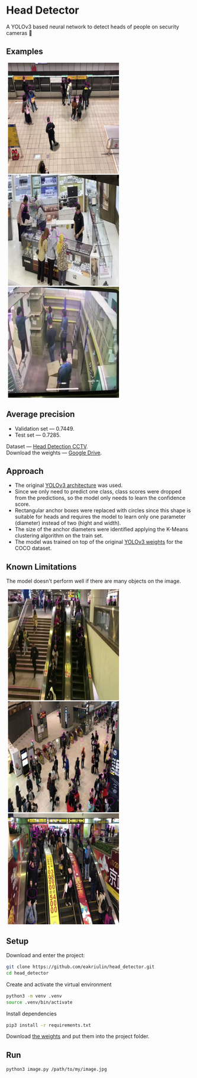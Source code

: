 # Head Detector

A YOLOv3 based neural network to detect heads of people on security cameras 🙆

## Examples

<img alt="head detection good example" src="./examples/good_1.jpg" width="300" hspace="5"/>
<img alt="head detection good example" src="./examples/good_2.jpg" width="300" hspace="5"/>
<img alt="head detection good example" src="./examples/good_3.jpg" width="300" hspace="5"/>

## Average precision

* Validation set — 0.7449.
* Test set — 0.7285.

Dataset — [Head Detection CCTV](https://universe.roboflow.com/trisha-then/head-detection-cctv/dataset/4).  
Download the weights — [Google Drive](https://drive.google.com/file/d/1xnfrCR4iCszs3kO9OJu5UmGuk7lJCWPe/view?usp=sharing).

## Approach

* The original [YOLOv3 architecture](https://arxiv.org/pdf/1804.02767) was used.
* Since we only need to predict one class, class scores were dropped from the predictions, so the model only needs to learn the confidence score.
* Rectangular anchor boxes were replaced with circles since this shape is suitable for heads and requires the model to learn only one parameter (diameter) instead of two (hight and width).
* The size of the anchor diameters were identified applying the K-Means clustering algorithm on the train set.
* The model was trained on top of the original [YOLOv3 weights](https://pjreddie.com/darknet/yolo/) for the COCO dataset.

## Known Limitations

The model doesn't perform well if there are many objects on the image.

<img alt="head detection good example" src="./examples/bad_1.jpg" width="300" hspace="5"/>
<img alt="head detection good example" src="./examples/bad_2.jpg" width="300" hspace="5"/>
<img alt="head detection good example" src="./examples/bad_3.jpg" width="300" hspace="5"/>

## Setup

Download and enter the project:

```zsh
git clone https://github.com/eakriulin/head_detector.git
cd head_detector
```

Create and activate the virtual environment

```zsh
python3 -m venv .venv
source .venv/bin/activate
```

Install dependencies

```zsh
pip3 install -r requirements.txt
```

Download [the weights](https://drive.google.com/file/d/1xnfrCR4iCszs3kO9OJu5UmGuk7lJCWPe/view?usp=sharing) and put them into the project folder.

## Run

```zsh
python3 image.py /path/to/my/image.jpg
```
